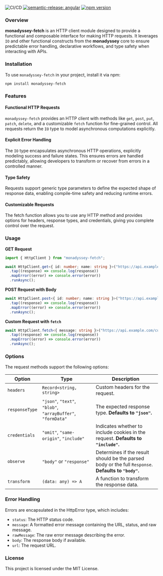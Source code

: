 ![CI/CD](https://github.com/gabriel-bornea/monadyssey/actions/workflows/release.yml/badge.svg)
[![semantic-release: angular](https://img.shields.io/badge/semantic--release-angular-e10079?logo=semantic-release)](https://github.com/semantic-release/semantic-release)
[![npm version](https://img.shields.io/npm/v/monadyssey-fetch.svg)](https://www.npmjs.com/package/monadyssey-fetch)

### Overview

**monadyssey-fetch** is an HTTP client module designed to provide a functional and composable interface for making 
HTTP requests. It leverages `IO` and other functional constructs from the **monadyssey** core to ensure predictable 
error handling, declarative workflows, and type safety when interacting with APIs.

### Installation

To use `monadyssey-fetch` in your project, install it via npm:

```
npm install monadyssey-fetch
```

### Features

#### Functional HTTP Requests

`monadyssey-fetch` provides an HTTP client with methods like `get`, `post`, `put`, `patch`, `delete`, and a 
customizable `fetch` function for fine-grained control. All requests return the `IO` type to model asynchronous 
computations explicitly.

#### Explicit Error Handling

The `IO` type encapsulates asynchronous HTTP operations, explicitly modeling success and failure states. This ensures 
errors are handled predictably, allowing developers to transform or recover from errors in a controlled manner.

#### Type Safety

Requests support generic type parameters to define the expected shape of response data, enabling compile-time safety 
and reducing runtime errors.

#### Customizable Requests

The fetch function allows you to use any HTTP method and provides options for headers, response types, and 
credentials, giving you complete control over the request.

### Usage

**GET Request**
```typescript
import { HttpClient } from "monadyssey-fetch";

await HttpClient.get<{ id: number; name: string }>("https://api.example.com/items/1")
  .tap((response) => console.log(response))
  .mapError((error) => console.error(error))
  .runAsync();
```

**POST Request with Body**
```typescript
await HttpClient.post<{ id: number; name: string }>("https://api.example.com/items", { name: "New Item" })
  .tap((response) => console.log(response))
  .mapError((error) => console.error(error))
  .runAsync();
```

**Custom Request with `fetch`**
```typescript
await HttpClient.fetch<{ message: string }>("https://api.example.com/custom", "OPTIONS", { headers: { "X-Custom-Header": "value" } })
  .tap((response) => console.log(response))
  .mapError((error) => console.error(error))
  .runAsync();
```
### Options

The request methods support the following options:

| **Option**     | **Type**                                                    | **Description**                                                               |
|----------------|-------------------------------------------------------------|-------------------------------------------------------------------------------|
| `headers`     | `Record<string, string>`                                     | Custom headers for the request.                                               |
| `responseType`| `"json"`, `"text"`, `"blob"`, `"arrayBuffer"`, `"formData"` | The expected response type. **Defaults to `"json"`.**                         |
| `credentials` | `"omit"`, `"same-origin"`, `"include"`                      | Indicates whether to include cookies in the request. **Defaults to `"include"`.** |
| `observe`     | `"body"` or `"response"`                                     | Determines if the result should be the parsed body or the full `Response`. **Defaults to `"body"`.** |
| `transform`   | `(data: any) => A`                                           | A function to transform the response data.                                    |


### Error Handling
Errors are encapsulated in the HttpError type, which includes:

* `status`: The HTTP status code.
* `message`: A formatted error message containing the URL, status, and raw message.
* `rawMessage`: The raw error message describing the error.
* `body`: The response body if available.
* `url`: The request URL.

### License

This project is licensed under the MIT License.
